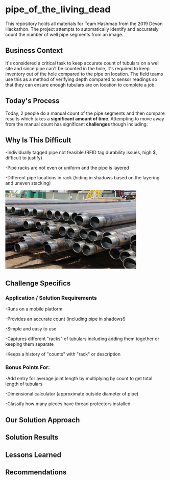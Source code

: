 # pipe_of_the_living_dead
This repository holds all materials for Team Hashmap from the 2019 Devon Hackathon. The project attempts to automatically identify and accurately count the number of well pipe segments from an image.

## **Business Context**

It's considered a critical task to keep accurate count of tubulars on a well site and since pipe can't be counted in the hole, it's required to keep inventory out of the hole compared to the pipe on location. The field teams use this as a method of verifying depth compared to sensor readings so that they can ensure enough tubulars are on location to complete a job.

## **Today's Process**

Today, 2 people do a manual count of the pipe segments and then compare results which takes a **significant amount of time**. Attempting to move away from the manual count has significant **challenges** though including:

## **Why Is This Difficult**

-Individually tagged pipe not feasible (RFID tag durability issues, high $, difficult to justify)

-Pipe racks are not even or uniform and the pipe is layered

-Different pipe locations in rack (hiding in shadows based on the layering and uneven stacking)

<img src="images/pipe_small.jpg" width="410" height="245"/>

## **Challenge Specifics**

### **Application / Solution Requirements**

-Runs on a mobile platform

-Provides an accurate count (including pipe in shadows!)

-Simple and easy to use

-Captures different "racks" of tubulars including adding them together or keeping them separate

-Keeps a history of "counts" with "rack" or description

### **Bonus Points For:**

-Add entry for average joint length by multiplying by count to get total length of tubulars

-Dimensional calculator (approximate outside diameter of pipe)

-Classify how many pieces have thread protectors installed

## **Our Solution Approach**

## **Solution Results**

## **Lessons Learned**

## **Recommendations**
